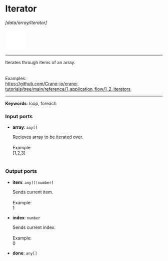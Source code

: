 # Iterator

_[data/array/Iterator]_

![icon](</assets/icons/d1c7639e-bdd6-4846-b494-1c303a532da5.png>)

---

Iterates through items of an array.<br>
<br>
<br>
Examples:<br>
https://github.com/Cranq-io/cranq-tutorials/tree/main/reference/1_application_flow/1_2_iterators<br>

---

__Keywords__: loop, foreach

### Input ports

* __array__: ` any[] `

    Recieves array to be iterated over.<br>
    <br>
    Example:<br>
    [1,2,3]<br>
    <br>

### Output ports

* __item__: ` any[][number] `

    Sends current item.<br>
    <br>
    Example:<br>
    1<br>


* __index__: ` number `

    Sends current index.<br>
    <br>
    Example:<br>
    0<br>


* __done__: ` any[] `

